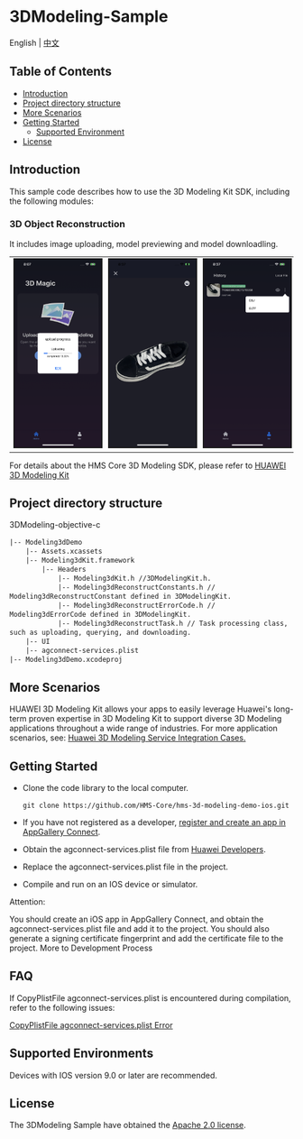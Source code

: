# 3DModeling-Sample
English | [中文](https://github.com/HMS-Core/hms-3d-modeling-demo-ios/blob/main/3DModeling-objective-c/README_ZH.md)

## Table of Contents

 * [Introduction](#introduction)
 * [Project directory structure](#Project-directory-structure)
 * [More Scenarios](#more-scenarios)
 * [Getting Started](#getting-started)
    * [Supported Environment](#supported-environment)
 * [License](#license)


## Introduction
This sample code describes how to use the 3D Modeling Kit SDK, including the following modules:

### 3D Object Reconstruction
It includes image uploading, model previewing and model downloadling.

<table><tr>
<td><img src="https://github.com/HMS-Core/hms-3d-modeling-demo-ios/blob/main/3DModeling-objective-c/resources/ModelUpload.png?raw=true" width=320 title="upload page" border=2></td>
<td><img src="https://github.com/HMS-Core/hms-3d-modeling-demo-ios/blob/main/3DModeling-objective-c/resources/ModelPreview.png?raw=true" width=320 title="preiview page" border=2></td>
<td><img src="https://github.com/HMS-Core/hms-3d-modeling-demo-ios/blob/main/3DModeling-objective-c/resources/ModelDownload.png?raw=true" width=320 title="download page" border=2></td>
</tr></table>




For details about the HMS Core 3D Modeling SDK, please refer to [HUAWEI 3D Modeling Kit](https://developer.huawei.com/consumer/en/doc/development/graphics-Guides/introduction-0000001143077297)

## Project directory structure

3DModeling-objective-c

    |-- Modeling3dDemo
        |-- Assets.xcassets
        |-- Modeling3dKit.framework
            |-- Headers
            	|-- Modeling3dKit.h //3DModelingKit.h.
            	|-- Modeling3dReconstructConstants.h // Modeling3dReconstructConstant defined in 3DModelingKit.
            	|-- Modeling3dReconstructErrorCode.h // Modeling3dErrorCode defined in 3DModelingKit.
            	|-- Modeling3dReconstructTask.h // Task processing class, such as uploading, querying, and downloading.
    	|-- UI
        |-- agconnect-services.plist
    |-- Modeling3dDemo.xcodeproj


## More Scenarios
HUAWEI 3D Modeling Kit allows your apps to easily leverage Huawei's long-term proven expertise in 3D Modeling Kit to support diverse 3D Modeling applications throughout a wide range of industries.
For more application scenarios, see: [Huawei 3D Modeling Service Integration Cases.](https://developer.huawei.com/consumer/en/doc/development/graphics-Guides/case-one-0000001148975606)

## Getting Started
 - Clone the code library to the local computer.

       git clone https://github.com/HMS-Core/hms-3d-modeling-demo-ios.git

 - If you have not registered as a developer, [register and create an app in AppGallery Connect](https://developer.huawei.com/consumer/en/service/josp/agc/index.html).
 - Obtain the agconnect-services.plist file from [Huawei Developers](https://developer.huawei.com/consumer/en/doc/development/HMSCore-Guides/config-agc-0000001050990353).
 - Replace the agconnect-services.plist file in the project.
 - Compile and run on an IOS device or simulator.

Attention:

You should create an iOS app in AppGallery Connect, and obtain the agconnect-services.plist file and add it to the project. You should also generate a signing certificate fingerprint and add the certificate file to the project. More to Development Process

## FAQ

If CopyPlistFile agconnect-services.plist is encountered during compilation, refer to the following issues:  

[CopyPlistFile agconnect-services.plist Error](https://github.com/HMS-Core/hms-3d-modeling-demo-ios/issues/1)


## Supported Environments
Devices with IOS version 9.0 or later are recommended.


##  License
The 3DModeling Sample have obtained the [Apache 2.0 license](https://www.apache.org/licenses/LICENSE-2.0).
